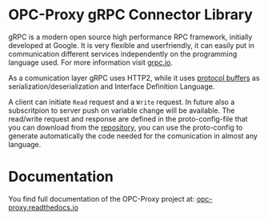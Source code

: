 # OPC-Proxy gRPC Connector Library

gRPC is a modern open source high performance RPC framework, initially 
developed at Google. It is very flexible and userfriendly, it can easily 
put in communication different services independently on the programming 
language used. For more information visit [grpc.io](https://grpc.io/).

As a comunication layer gRPC uses HTTP2, while it uses 
[protocol buffers](https://developers.google.com/protocol-buffers/)
as serialization/deserialization and Interface Definition Language.


A client can initiate ``Read`` request and a ``Write`` request. 
In future also a subscritpion to server push on variable change will be available.
The read/write request and response are defined in the proto-config-file that you can download 
from the [repository](https://github.com/opc-proxy/GrpcConnector/blob/master/opcGrpcConnect/opc.grpc.connect.proto),
you can use the proto-config to generate automatically the code needed for the comunication in almost
any language.


# Documentation

You find full documentation of the OPC-Proxy project at: [opc-proxy.readthedocs.io](https://opc-proxy.readthedocs.io/en/latest/) 

